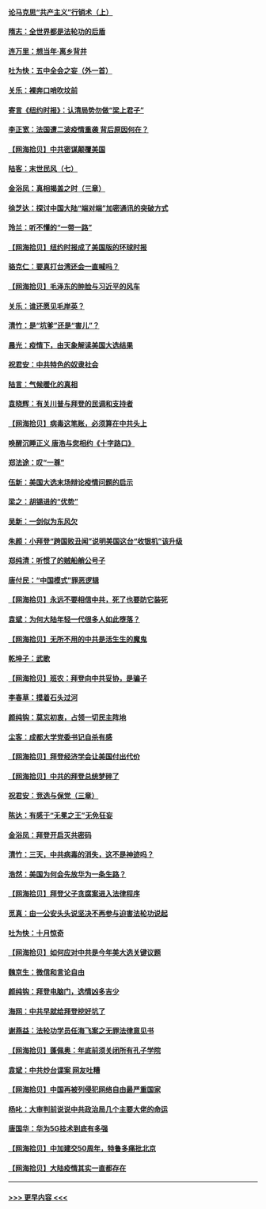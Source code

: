 #### [论马克思“共产主义”行销术（上）](../pages/nsc993/n12510217.md?t=10301351) 
#### [隋志：全世界都是法轮功的后盾](../pages/nsc993/n12510636.md?t=10301351) 
#### [连万里：想当年‧离乡背井](../pages/nsc993/n12510623.md?t=10301351) 
#### [吐为快：五中全会之妄（外一首）](../pages/nsc993/n12510470.md?t=10301351) 
#### [关乐：裸奔口哨吹坟前](../pages/nsc993/n12510403.md?t=10301351) 
#### [寄言《纽约时报》：认清局势勿做“梁上君子”](../pages/nsc993/n12510042.md?t=10301351) 
#### [李正宽：法国遭二波疫情重袭 背后原因何在？](../pages/nsc993/n12509971.md?t=10301351) 
#### [【网海拾贝】中共密谋颠覆美国](../pages/nsc993/n12509816.md?t=10301351) 
#### [陆客：末世民风（七）](../pages/nsc993/n12507822.md?t=10301351) 
#### [金浴凤：真相揭盖之时（三章）](../pages/nsc993/n12507804.md?t=10301351) 
#### [徐芝达：探讨中国大陆“端对端”加密通讯的突破方式](../pages/nsc993/n12507682.md?t=10301351) 
#### [玲兰：听不懂的“一带一路”](../pages/nsc993/n12507669.md?t=10301351) 
#### [【网海拾贝】纽约时报成了美国版的环球时报](../pages/nsc993/n12507053.md?t=10301351) 
#### [骆克仁：要真打台湾还会一直喊吗？](../pages/nsc993/n12506843.md?t=10301351) 
#### [【网海拾贝】毛泽东的肿脸与习近平的风车](../pages/nsc993/n12504537.md?t=10301351) 
#### [关乐：谁还愿见毛岸英？](../pages/nsc993/n12503866.md?t=10301351) 
#### [清竹：是“坑爹”还是“害儿”？](../pages/nsc993/n12503034.md?t=10301351) 
#### [晨光：疫情下，由天象解读美国大选结果](../pages/nsc993/n12502536.md?t=10301351) 
#### [祝君安：中共特色的奴隶社会](../pages/nsc993/n12501529.md?t=10301351) 
#### [陆言：气候暖化的真相](../pages/nsc993/n12501183.md?t=10301351) 
#### [袁晓辉：有关川普与拜登的民调和支持者](../pages/nsc993/n12500433.md?t=10301351) 
#### [【网海拾贝】病毒这笔账，必须算在中共头上](../pages/nsc993/n12500320.md?t=10301351) 
#### [唤醒沉睡正义 唐浩与您相约《十字路口》](../pages/nsc993/n12497980.md?t=10301351) 
#### [郑法途：叹“一尊”](../pages/nsc993/n12498837.md?t=10301351) 
#### [伍新：美国大选末场辩论疫情问题的启示](../pages/nsc993/n12498829.md?t=10301351) 
#### [梁之：胡锡进的“优势”](../pages/nsc993/n12498780.md?t=10301351) 
#### [吴新：一剑似为东风欠](../pages/nsc993/n12498772.md?t=10301351) 
#### [朱颜：小拜登“跨国败丑闻”说明美国这台“收银机”该升级](../pages/nsc993/n12498731.md?t=10301351) 
#### [郑纯清：听惯了的贼船艄公号子](../pages/nsc993/n12498721.md?t=10301351) 
#### [唐付民：“中国模式”罪恶逻辑](../pages/nsc993/n12498310.md?t=10301351) 
#### [【网海拾贝】永远不要相信中共，死了也要防它装死](../pages/nsc993/n12498162.md?t=10301351) 
#### [袁斌：为何大陆年轻一代很多人如此堕落？](../pages/nsc993/n12495696.md?t=10301351) 
#### [【网海拾贝】无所不用的中共是活生生的魔鬼](../pages/nsc993/n12495621.md?t=10301351) 
#### [乾坤子：武歌](../pages/nsc993/n12493391.md?t=10301351) 
#### [【网海拾贝】班农：拜登向中共妥协，是骗子](../pages/nsc993/n12492877.md?t=10301351) 
#### [李春草：摸着石头过河](../pages/nsc993/n12491121.md?t=10301351) 
#### [颜纯钩：莫忘初衷，占领一切民主阵地](../pages/nsc993/n12490965.md?t=10301351) 
#### [尘客：成都大学党委书记自杀有感](../pages/nsc993/n12490950.md?t=10301351) 
#### [【网海拾贝】拜登经济学会让美国付出代价](../pages/nsc993/n12489662.md?t=10301351) 
#### [【网海拾贝】中共的拜登总统梦碎了](../pages/nsc993/n12487896.md?t=10301351) 
#### [祝君安：竞选与保党（三章）](../pages/nsc993/n12487258.md?t=10301351) 
#### [陈达：有感于“无冕之王”无免狂妄](../pages/nsc993/n12485133.md?t=10301351) 
#### [金浴凤：拜登开启灭共密码](../pages/nsc993/n12485125.md?t=10301351) 
#### [清竹：三天，中共病毒的消失，这不是神迹吗？](../pages/nsc993/n12485027.md?t=10301351) 
#### [浩然：美国为何会先放华为一条生路？](../pages/nsc993/n12484997.md?t=10301351) 
#### [【网海拾贝】拜登父子贪腐案进入法律程序](../pages/nsc993/n12484957.md?t=10301351) 
#### [觅真：由一公安头头说坚决不再参与迫害法轮功说起](../pages/nsc993/n12484212.md?t=10301351) 
#### [吐为快：十月惊奇](../pages/nsc993/n12484172.md?t=10301351) 
#### [【网海拾贝】如何应对中共是今年美大选关键议题](../pages/nsc993/n12483755.md?t=10301351) 
#### [魏京生：微信和言论自由](../pages/nsc993/n12483372.md?t=10301351) 
#### [颜纯钩：拜登电脑门，选情凶多吉少](../pages/nsc993/n12482666.md?t=10301351) 
#### [海网：中共早就给拜登挖好坑了](../pages/nsc993/n12482660.md?t=10301351) 
#### [谢燕益：法轮功学员任海飞案之无罪法律意见书](../pages/nsc993/n12482512.md?t=10301351) 
#### [【网海拾贝】蓬佩奥：年底前须关闭所有孔子学院](../pages/nsc993/n12482443.md?t=10301351) 
#### [袁斌：中共炒台谍案 网友吐糟](../pages/nsc993/n12481564.md?t=10301351) 
#### [【网海拾贝】中国再被列侵犯网络自由最严重国家](../pages/nsc993/n12479643.md?t=10301351) 
#### [杨叱：大审判前说说中共政治局几个主要大佬的命运](../pages/nsc993/n12477527.md?t=10301351) 
#### [唐国华：华为5G技术到底有多强](../pages/nsc993/n12477483.md?t=10301351) 
#### [【网海拾贝】中加建交50周年，特鲁多痛批北京](../pages/nsc993/n12476892.md?t=10301351) 
#### [【网海拾贝】大陆疫情其实一直都存在](../pages/nsc993/n12473948.md?t=10301351) 

----
#### [ >>> 更早内容 <<< ](../indexes/nsc993-earlier.md)
